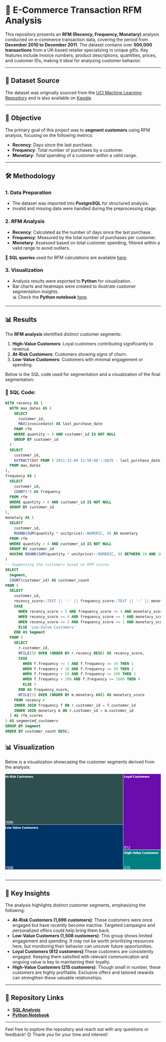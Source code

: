 # 🎯 E-Commerce Transaction RFM Analysis

This repository presents an **RFM (Recency, Frequency, Monetary)** analysis conducted on e-commerce transaction data, covering the period from **December 2010 to December 2011**. The dataset contains over **500,000 transactions** from a UK-based retailer specializing in unique gifts. Key features include invoice numbers, product descriptions, quantities, prices, and customer IDs, making it ideal for analyzing customer behavior.

---

## 📂 Dataset Source  
The dataset was originally sourced from the [UCI Machine Learning Repository](https://archive.ics.uci.edu/ml/index.php) and is also available on [Kaggle](https://www.kaggle.com/datasets/carrie1/ecommerce-data).

---

## 🎯 Objective  

The primary goal of this project was to **segment customers** using RFM analysis, focusing on the following metrics:  
- **Recency**: Days since the last purchase.  
- **Frequency**: Total number of purchases by a customer.  
- **Monetary**: Total spending of a customer within a valid range.  

---

## 🛠️ Methodology  

### 1. **Data Preparation**  
- The dataset was imported into **PostgreSQL** for structured analysis.  
- Invalid and missing data were handled during the preprocessing stage.

### 2. **RFM Analysis**  
- **Recency**: Calculated as the number of days since the last purchase.
- **Frequency**: Measured by the total number of purchases per customer.  
- **Monetary**: Assessed based on total customer spending, filtered within a valid range to avoid outliers.  

📄 **SQL queries** used for RFM calculations are available [here](https://github.com/beyzabasarir/E-Commerce-RFM-Analysis/blob/main/rfm-analysis.sql).

### 3. **Visualization**  
- Analysis results were exported to **Python** for visualization.  
- Bar charts and heatmaps were created to illustrate customer segmentation insights.  
📊 Check the **Python notebook** [here](https://github.com/beyzabasarir/E-Commerce-RFM-Analysis/blob/main/rfm_analysis_notebook.ipynb).

---

## 📊 Results  

The **RFM analysis** identified distinct customer segments:  
1. **High-Value Customers**: Loyal customers contributing significantly to revenue.  
2. **At-Risk Customers**: Customers showing signs of churn.  
3. **Low-Value Customers**: Customers with minimal engagement or spending.  

Below is the SQL code used for segmentation and a visualization of the final segmentation:  

### 📜 SQL Code:  

```sql
WITH recency AS (
  WITH max_dates AS (
    SELECT 
      customer_id, 
      MAX(invoicedate) AS last_purchase_date
    FROM rfm
    WHERE quantity > 0 AND customer_id IS NOT NULL
    GROUP BY customer_id
  )
  SELECT 
    customer_id,
    EXTRACT(DAY FROM ('2011-12-09 12:50:00'::DATE - last_purchase_date)) AS recency
  FROM max_dates
),
frequency AS (
  SELECT 
    customer_id,
    COUNT(*) AS frequency
  FROM rfm
  WHERE quantity > 0 AND customer_id IS NOT NULL
  GROUP BY customer_id
),
monetary AS (
  SELECT 
    customer_id, 
    ROUND(SUM(quantity * unitprice)::NUMERIC, 0) AS monetary
  FROM rfm
  WHERE quantity > 0 AND customer_id IS NOT NULL
  GROUP BY customer_id
  HAVING ROUND(SUM(quantity * unitprice)::NUMERIC, 0) BETWEEN 10 AND 10000
)
-- Segmenting the customers based on RFM scores
SELECT 
  Segment,
  COUNT(customer_id) AS customer_count
FROM (
  SELECT 
    customer_id,
    recency_score::TEXT || '-' || frequency_score::TEXT || '-' || monetary_score::TEXT AS rfm_score,
    CASE
      WHEN recency_score = 5 AND frequency_score >= 4 AND monetary_score >= 4 THEN 'High-Value Customers'
      WHEN recency_score >= 4 AND frequency_score >= 3 AND monetary_score >= 3 THEN 'Loyal Customers'
      WHEN recency_score <= 3 AND frequency_score >= 2 AND monetary_score >= 2 THEN 'At-Risk Customers'
      ELSE 'Low-Value Customers'
    END AS Segment
  FROM (
    SELECT 
      r.customer_id,
      NTILE(5) OVER (ORDER BY r.recency DESC) AS recency_score,
      CASE
        WHEN f.frequency >= 1 AND f.frequency <= 10 THEN 1
        WHEN f.frequency > 10 AND f.frequency <= 50 THEN 2
        WHEN f.frequency > 50 AND f.frequency <= 200 THEN 3
        WHEN f.frequency > 200 AND f.frequency <= 1000 THEN 4
        ELSE 5
      END AS frequency_score,
      NTILE(5) OVER (ORDER BY m.monetary ASC) AS monetary_score
    FROM recency r
    INNER JOIN frequency f ON r.customer_id = f.customer_id
    INNER JOIN monetary m ON r.customer_id = m.customer_id
  ) AS rfm_scores
) AS segmented_customers
GROUP BY Segment
ORDER BY customer_count DESC;
```

## 📊 Visualization
Below is a visualization showcasing the customer segments derived from the analysis:  

![RFM Analysis Customer Segmentation](https://github.com/beyzabasarir/E-Commerce-RFM-Analysis/blob/main/customer-segmentation.png).

---

## 🧩 Key Insights  

The analysis highlights distinct customer segments, emphasizing the following:  

- **At-Risk Customers (1,696 customers)**: These customers were once engaged but have recently become inactive. Targeted campaigns and personalized offers could help bring them back.
- **Low-Value Customers (1,508 customers)**: This group shows limited engagement and spending. It may not be worth prioritizing resources here, but monitoring their behavior can uncover future opportunities.
- **Loyal Customers (812 customers)**:These customers are consistently engaged. Keeping them satisfied with relevant communication and ongoing value is key to maintaining their loyalty. 
- **High-Value Customers (215 customers)**: Though small in number, these customers are highly profitable. Exclusive offers and tailored rewards can strengthen these valuable relationships.

---

## 🔗 Repository Links  

- **[SQL Analysis](https://github.com/beyzabasarir/E-Commerce-RFM-Analysis/blob/main/rfm-analysis.sql)**  
- **[Python Notebook](https://github.com/beyzabasarir/E-Commerce-RFM-Analysis/blob/main/rfm_analysis_notebook.ipynb)**  

---

Feel free to explore the repository and reach out with any questions or feedback! 😊 Thank you for your time and interest!
